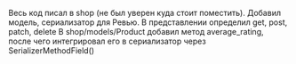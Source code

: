 Весь код писал в shop (не был уверен куда стоит поместить). 
Добавил модель, сериализатор для Ревью.
В представлении определил get, post, patch, delete
В shop/models/Product добавил метод average_rating, после чего интегрировал его в сериализатор через SerializerMethodField()
